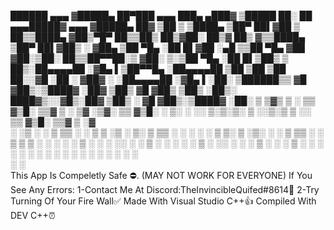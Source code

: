   ██████  ▄▄▄      ▓█████▄  ██▀███   ▄▄▄          ███▄ ▄███▓ ▒█████   ██░ ██ ▄▄▄█████▓ ▄▄▄      ▓█████▄  ██▓
▒██    ▒ ▒████▄    ▒██▀ ██▌▓██ ▒ ██▒▒████▄       ▓██▒▀█▀ ██▒▒██▒  ██▒▓██░ ██▒▓  ██▒ ▓▒▒████▄    ▒██▀ ██▌▓██▒
░ ▓██▄   ▒██  ▀█▄  ░██   █▌▓██ ░▄█ ▒▒██  ▀█▄     ▓██    ▓██░▒██░  ██▒▒██▀▀██░▒ ▓██░ ▒░▒██  ▀█▄  ░██   █▌▒██▒
  ▒   ██▒░██▄▄▄▄██ ░▓█▄   ▌▒██▀▀█▄  ░██▄▄▄▄██    ▒██    ▒██ ▒██   ██░░▓█ ░██ ░ ▓██▓ ░ ░██▄▄▄▄██ ░▓█▄   ▌░██░
▒██████▒▒ ▓█   ▓██▒░▒████▓ ░██▓ ▒██▒ ▓█   ▓██▒   ▒██▒   ░██▒░ ████▓▒░░▓█▒░██▓  ▒██▒ ░  ▓█   ▓██▒░▒████▓ ░██░
▒ ▒▓▒ ▒ ░ ▒▒   ▓▒█░ ▒▒▓  ▒ ░ ▒▓ ░▒▓░ ▒▒   ▓▒█░   ░ ▒░   ░  ░░ ▒░▒░▒░  ▒ ░░▒░▒  ▒ ░░    ▒▒   ▓▒█░ ▒▒▓  ▒ ░▓  
░ ░▒  ░ ░  ▒   ▒▒ ░ ░ ▒  ▒   ░▒ ░ ▒░  ▒   ▒▒ ░   ░  ░      ░  ░ ▒ ▒░  ▒ ░▒░ ░    ░      ▒   ▒▒ ░ ░ ▒  ▒  ▒ ░
░  ░  ░    ░   ▒    ░ ░  ░   ░░   ░   ░   ▒      ░      ░   ░ ░ ░ ▒   ░  ░░ ░  ░        ░   ▒    ░ ░  ░  ▒ ░
      ░        ░  ░   ░       ░           ░  ░          ░       ░ ░   ░  ░  ░               ░  ░   ░     ░  
                    ░                                                                            ░         
This App Is Compeletly Safe ⛔.
(MAY NOT WORK FOR EVERYONE)
If You See Any Errors:
1-Contact Me At Discord:TheInvincibleQuifed#8614💬
2-Try Turning Of Your Fire Wall✅
Made With Visual Studio C++👍
Compiled With DEV C++⏰
